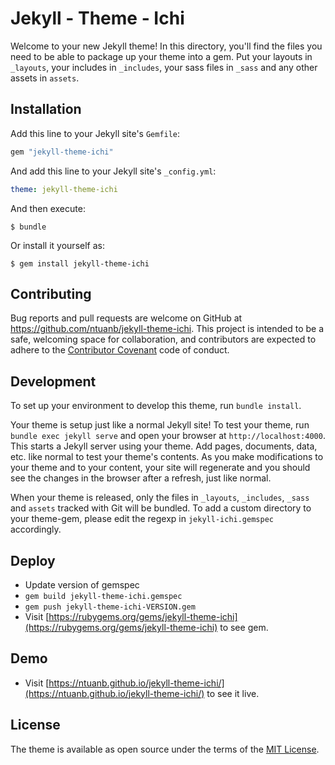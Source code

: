 # Jekyll - Theme - Ichi

Welcome to your new Jekyll theme! In this directory, you'll find the files you need to be able to package up your theme into a gem. Put your layouts in `_layouts`, your includes in `_includes`, your sass files in `_sass` and any other assets in `assets`.

## Installation

Add this line to your Jekyll site's `Gemfile`:

```ruby
gem "jekyll-theme-ichi"
```

And add this line to your Jekyll site's `_config.yml`:

```yaml
theme: jekyll-theme-ichi
```

And then execute:

    $ bundle

Or install it yourself as:

    $ gem install jekyll-theme-ichi

## Contributing

Bug reports and pull requests are welcome on GitHub at https://github.com/ntuanb/jekyll-theme-ichi. This project is intended to be a safe, welcoming space for collaboration, and contributors are expected to adhere to the [Contributor Covenant](http://contributor-covenant.org) code of conduct.

## Development

To set up your environment to develop this theme, run `bundle install`.

Your theme is setup just like a normal Jekyll site! To test your theme, run `bundle exec jekyll serve` and open your browser at `http://localhost:4000`. This starts a Jekyll server using your theme. Add pages, documents, data, etc. like normal to test your theme's contents. As you make modifications to your theme and to your content, your site will regenerate and you should see the changes in the browser after a refresh, just like normal.

When your theme is released, only the files in `_layouts`, `_includes`, `_sass` and `assets` tracked with Git will be bundled.
To add a custom directory to your theme-gem, please edit the regexp in `jekyll-ichi.gemspec` accordingly.

## Deploy
- Update version of gemspec
- `gem build jekyll-theme-ichi.gemspec`
- `gem push jekyll-theme-ichi-VERSION.gem`
- Visit [https://rubygems.org/gems/jekyll-theme-ichi](https://rubygems.org/gems/jekyll-theme-ichi) to see gem.

## Demo
- Visit [https://ntuanb.github.io/jekyll-theme-ichi/](https://ntuanb.github.io/jekyll-theme-ichi/) to see it live.

## License

The theme is available as open source under the terms of the [MIT License](https://opensource.org/licenses/MIT).

